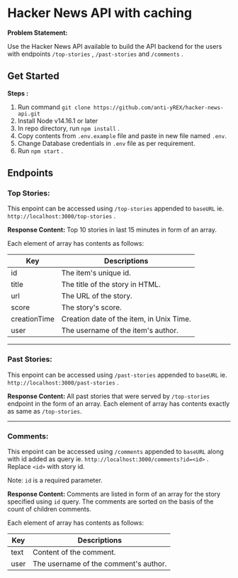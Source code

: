 # Hacker News API with caching

**Problem Statement:**

Use the Hacker News API available to build the API backend for the users with endpoints `/top-stories` , `/past-stories` and `/comments` .

## Get Started

**Steps :**

1. Run command `git clone https://github.com/anti-yREX/hacker-news-api.git`
2. Install Node v14.16.1 or later
3. In repo directory, run `npm install` .
4. Copy contents from `.env.example` file and paste in new file named `.env`.
5. Change Database credentials in `.env` file as per requirement.
6. Run `npm start` .

## Endpoints

### Top Stories:

This enpoint can be accessed using `/top-stories` appended to `baseURL` ie. `http://localhost:3000/top-stories` .

**Response Content:** Top 10 stories in last 15 minutes in form of an array. 

Each element of array has contents as follows:

Key|Descriptions
---|------------
id|The item's unique id.
title|The title of the story in HTML.
url|The URL of the story.
score|The story's score.
creationTime|Creation date of the item, in Unix Time.
user|The username of the item's author.

---

### Past Stories:

This enpoint can be accessed using `/past-stories` appended to `baseURL` ie. `http://localhost:3000/past-stories` .

**Response Content:** All past stories that were served by `/top-stories` endpoint in the form of an array. Each element of array has contents exactly as same as `/top-stories`.

---

### Comments:

This enpoint can be accessed using `/comments` appended to `baseURL` along with id added as query ie. `http://localhost:3000/comments?id=<id>` . Replace `<id>` with story id.

Note: `id` is a required parameter.

**Response Content:** Comments are listed in form of an array for the story specified using `id` query. The comments are sorted on the basis of the count of children comments.

Each element of array has contents as follows:

Key|Descriptions
---|------------
text|Content of the comment.
user|The username of the comment's author.
